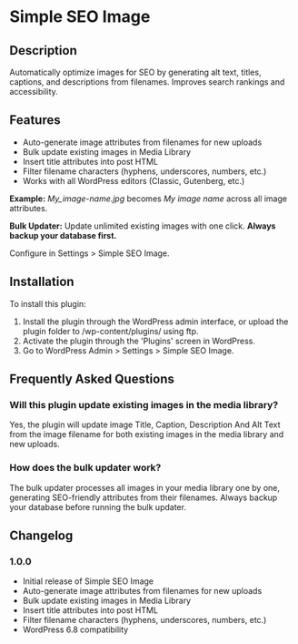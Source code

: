 # Simple SEO Image

## Description

Automatically optimize images for SEO by generating alt text, titles, captions, and descriptions from filenames. Improves search rankings and accessibility.

## Features

* Auto-generate image attributes from filenames for new uploads
* Bulk update existing images in Media Library
* Insert title attributes into post HTML
* Filter filename characters (hyphens, underscores, numbers, etc.)
* Works with all WordPress editors (Classic, Gutenberg, etc.)

**Example:** *My_image-name.jpg* becomes *My image name* across all image attributes.

**Bulk Updater:** Update unlimited existing images with one click. **Always backup your database first.**

Configure in Settings > Simple SEO Image.

## Installation

To install this plugin:

1. Install the plugin through the WordPress admin interface, or upload the plugin folder to /wp-content/plugins/ using ftp.
2. Activate the plugin through the 'Plugins' screen in WordPress.
3. Go to WordPress Admin > Settings > Simple SEO Image.

## Frequently Asked Questions

### Will this plugin update existing images in the media library?

Yes, the plugin will update image Title, Caption, Description And Alt Text from the image filename for both existing images in the media library and new uploads.

### How does the bulk updater work?

The bulk updater processes all images in your media library one by one, generating SEO-friendly attributes from their filenames. Always backup your database before running the bulk updater.

## Changelog

### 1.0.0
* Initial release of Simple SEO Image
* Auto-generate image attributes from filenames for new uploads
* Bulk update existing images in Media Library
* Insert title attributes into post HTML
* Filter filename characters (hyphens, underscores, numbers, etc.)
* WordPress 6.8 compatibility
